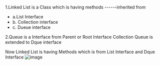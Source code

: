 1.Linked List is a Class which is having
 methods  ------inherited from
 * a.List Interface
 * b. Collection interface
 * c. Dueue interface

2.Queue is a Interface from Parent or Root Interface Collection
   Queue  is extended to Dque interface


Now Linked List is having Methods which is from List Interface and Dque Interface
![image](https://github.com/Sameer-Programmer/Java/assets/115461857/136a700e-3b31-4ac3-8b17-31feb5543c2f)
